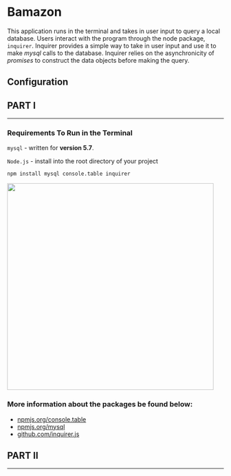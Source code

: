 # Bamazon
 This application runs in the terminal and takes in user input to query a local database. Users interact with the program through the node package, `inquirer`. Inquirer provides a simple way to take in user input and use it to make _mysql_ calls to the database. Inquirer relies on the asynchronicity of _promises_ to construct the data objects before making the query. 

## Configuration

## PART I
----

### Requirements To Run in the Terminal
`mysql` - 
 written for **version 5.7**. 

`Node.js` - 
  install into the root directory of your project
   ```bash
   npm install mysql console.table inquirer
   ``` 

<img src="https://i.imgur.com/FgvNRin.gif" width="480px">

### More information about the packages be found below:
- [npmjs.org/console.table](https://www.npmjs.com/package/console.table)
- [npmjs.org/mysql](https://www.npmjs.com/package/mysql)
- [github.com/inquirer.js](https://github.com/SBoudrias/Inquirer.js)


## PART II
----
